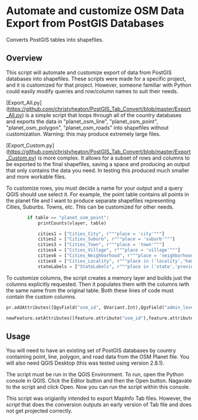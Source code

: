 # Automate and customize OSM Data Export from PostGIS Databases
Converts PostGIS tables into shapefiles.

## Overview

This script will automate and customize export of data from PostGIS databases into shapefiles. These scripts were made for a specific project, and it is customized for that project. However, someone familiar with Python could easily modify queries and row/column names to suit their needs.

[Export_All.py] (https://github.com/christyheaton/PostGIS_Tab_Convert/blob/master/Export_All.py) is a simple script that loops through all of the country databases and exports the data in "planet_osm_line", "planet_osm_point", "planet_osm_polygon", "planet_osm_roads" into shapefiles without customization. Warning: this may produce extremely large files.

[Export_Custom.py] (https://github.com/christyheaton/PostGIS_Tab_Convert/blob/master/Export_Custom.py) is more complex. It allows for a subset of rows and columns to be exported to the final shapefiles, saving a space and producing an output that only contains the data you need. In testing this produced much smaller and more workable files.

To customize rows, you must decide a name for your output and a query QGIS should use select it. For example, the point table contains all points in the planet file and I want to produce separate shapefiles representing Cities, Suburbs. Towns, etc. This can be customized for other needs.

```python
        if table == "planet_osm_point":
            printCounts(vlayer, table)

            cities1 = ["Cities_City", r"""place = 'city'"""]
            cities2 = ["Cities_Suburb", r"""place = 'suburb'"""]
            cities3 = ["Cities_Town", r"""place = 'town'"""]
            cities4 = ["Cities_Village", r"""place = 'village'"""]
            cities6 = ["Cities_Neighborhood", r"""place = 'neighborhood'"""]
            cities8 = ["Cities_Locality", r"""place in ('locality','hamlet')"""]
            stateLabels = ["StateLabels", r"""place in ('state','province')"""]
```

To customize columns, the script creates a memory layer and builds just the columns explicitly requested. Then it populates them with the columns iwth the same name from the original table. Both these lines of code must contain the custom columns.

```python
pr.addAttributes([QgsField("osm_id", QVariant.Int),QgsField("admin_level", QVariant.String),QgsField("capital", QVariant.String),QgsField("name", QVariant.String),QgsField("place", QVariant.String),QgsField("population", QVariant.Int),QgsField("tags", QVariant.String)])

newFeature.setAttributes([feature.attribute("osm_id"),feature.attribute("admin_level"),feature.attribute("capital"),feature.attribute("name"),feature.attribute("place"),feature.attribute("population"), feature.attribute("tags")])
```

## Usage

You will need to have an existing set of PostGIS databases by country containing point, line, polygon, and road data from the OSM Planet file. You will also need QGIS Desktop (this was tested using version 2.8.1).

The script must be run in the QGIS Environment. To run, open the Python console in QGIS. Click the Editor button and then the Open button. Nagavate to the script and click Open. Now you can run the script within this console.

This script was origianlly intended to export MapInfo Tab files. However, the script that does the conversion outputs an early version of Tab file and does not get projected correctly.



